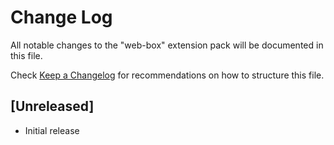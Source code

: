 # Change Log

All notable changes to the "web-box" extension pack will be documented in this file.

Check [Keep a Changelog](http://keepachangelog.com/) for recommendations on how to structure this file.

## [Unreleased]

- Initial release
